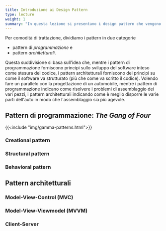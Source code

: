 ```yaml
---
title: Introduzione ai Design Pattern
type: lecture
weight: 1
summary: "In questa lezione si presentano i design pattern che vengono affrontati in questo modulo. Pur non rappresentando una lista esaustiva, i pattern qui menzionati (trattati in dettaglio nelle seguenti lezioni) coprono un significativo numero di situazioni di progettazione software."
---
```


Per comodità di trattazione, dividiamo i pattern in due categorie
* pattern di *programmazione* e
* pattern *architetturali*.

Questa suddivisione si basa sull'idea che, mentre i pattern di programmazione
forniscono principi sullo sviluppo del software inteso come stesura del codice,
i pattern architetturali forniscono dei principi su come il software va
strutturato (più che come va scritto il codice). Volendo fare un parallelo con
la progettazione di un automobile, mentre i pattern di programmazione indicano
come risolvere i problemi di assemblaggio dei vari pezzi, i pattern architetturali
indicando come è meglio disporre le varie parti dell'auto in modo che l'assemblaggio
sia più agevole.

## Pattern di programmazione: *The Gang of Four*

{{<include "img/gamma-patterns.html">}}

### Creational pattern

### Structural pattern

### Behavioral pattern

## Pattern architetturali

### Model-View-Control (MVC)

### Model-View-Viewmodel (MVVM)

### Client-Server